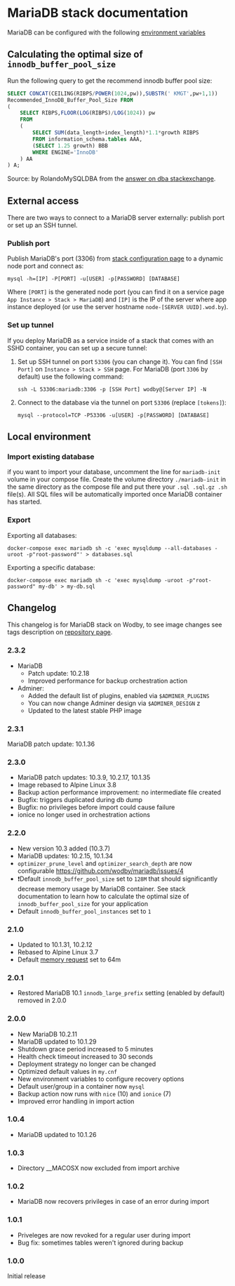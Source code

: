 # MariaDB stack documentation

MariaDB can be configured with the following [environment variables](https://github.com/wodby/mariadb#environment-variables)

## Calculating the optimal size of `innodb_buffer_pool_size`

Run the following query to get the recommend innodb buffer pool size:

```sql
SELECT CONCAT(CEILING(RIBPS/POWER(1024,pw)),SUBSTR(' KMGT',pw+1,1))
Recommended_InnoDB_Buffer_Pool_Size FROM
(
    SELECT RIBPS,FLOOR(LOG(RIBPS)/LOG(1024)) pw
    FROM
    (
        SELECT SUM(data_length+index_length)*1.1*growth RIBPS
        FROM information_schema.tables AAA,
        (SELECT 1.25 growth) BBB
        WHERE ENGINE='InnoDB'
    ) AA
) A;
```

Source: by RolandoMySQLDBA from the [answer on dba stackexchange](https://dba.stackexchange.com/a/27472/134547).

## External access

There are two ways to connect to a MariaDB server externally: publish port or set up an SSH tunnel.  

### Publish port

Publish MariaDB's port (3306) from [stack configuration page](../../stacks/config.md#ports) to a dynamic node port and connect as:

```shell
mysql -h=[IP] -P[PORT] -u[USER] -p[PASSWORD] [DATABASE]
```

Where `[PORT]` is the generated node port (you can find it on a service page `App Instance > Stack > MariaDB`) and `[IP]` is the IP of the server where app instance deployed (or use the server hostname `node-[SERVER UUID].wod.by`).

### Set up tunnel

If you deploy MariaDB as a service inside of a stack that comes with an SSHD container, you can set up a secure tunnel:

1. Set up SSH tunnel on port `53306` (you can change it). You can find `[SSH Port]` on `Instance > Stack > SSH` page. For MariaDB (port `3306` by default) use the following command:    
    ```shell
    ssh -L 53306:mariadb:3306 -p [SSH Port] wodby@[Server IP] -N
    ```
2. Connect to the database via the tunnel on port `53306` (replace `[tokens]`):
    ```shell
    mysql --protocol=TCP -P53306 -u[USER] -p[PASSWORD] [DATABASE]
    ```

## Local environment

### Import existing database

if you want to import your database, uncomment the line for `mariadb-init` volume in your compose file. Create the volume directory `./mariadb-init` in the same directory as the compose file and put there your `.sql .sql.gz .sh` file(s). All SQL files will be automatically imported once MariaDB container has started.

### Export

Exporting all databases:
```shell
docker-compose exec mariadb sh -c 'exec mysqldump --all-databases -uroot -p"root-password"' > databases.sql
```

Exporting a specific database:
```shell
docker-compose exec mariadb sh -c 'exec mysqldump -uroot -p"root-password" my-db' > my-db.sql
```

## Changelog

This changelog is for MariaDB stack on Wodby, to see image changes see tags description on [repository page](https://github.com/wodby/mariadb/releases).

### 2.3.2

* MariaDB 
    * Patch update: 10.2.18
    * Improved performance for backup orchestration action
* Adminer:
    * Added the default list of plugins, enabled via `$ADMINER_PLUGINS`
    * You can now change Adminer design via `$ADMINER_DESIGN` z   
    * Updated to the latest stable PHP image

### 2.3.1

MariaDB patch update: 10.1.36

### 2.3.0

* MariaDB patch updates: 10.3.9, 10.2.17, 10.1.35
* Image rebased to Alpine Linux 3.8
* Backup action performance improvement: no intermediate file created
* Bugfix: triggers duplicated during db dump
* Bugfix: no privileges before import could cause failure
* ionice no longer used in orchestration actions 

### 2.2.0

* New version 10.3 added (10.3.7)
* MariaDB updates: 10.2.15, 10.1.34
* `optimizer_prune_level` and `optimizer_search_depth` are now configurable https://github.com/wodby/mariadb/issues/4
* ❗Default `innodb_buffer_pool_size` set to `128M` that should significantly decrease memory usage by MariaDB container. See stack documentation to learn how to calculate the optimal size of `innodb_buffer_pool_size` for your application
* Default `innodb_buffer_pool_instances` set to `1`

### 2.1.0

* Updated to 10.1.31, 10.2.12
* Rebased to Alpine Linux 3.7
* Default [memory request](../config.md#resources) set to 64m

### 2.0.1

* Restored MariaDB 10.1 `innodb_large_prefix` setting (enabled by default) removed in 2.0.0

### 2.0.0

* New MariaDB 10.2.11
* MariaDB updated to 10.1.29
* Shutdown grace period increased to 5 minutes
* Health check timeout increased to 30 seconds
* Deployment strategy no longer can be changed
* Optimized default values in `my.cnf`
* New environment variables to configure recovery options
* Default user/group in a container now `mysql`
* Backup action now runs with `nice` (10) and `ionice` (7)
* Improved error handling in import action

### 1.0.4

* MariaDB updated to 10.1.26

### 1.0.3

* Directory __MACOSX now excluded from import archive

### 1.0.2

* MariaDB now recovers privileges in case of an error during import

### 1.0.1

* Priveleges are now revoked for a regular user during import
* Bug fix: sometimes tables weren't ignored during backup

### 1.0.0

Initial release
